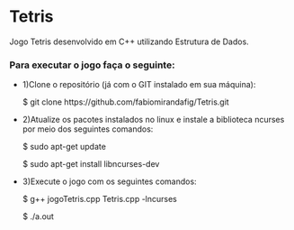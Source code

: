 # Tetris
 Jogo Tetris desenvolvido em C++ utilizando Estrutura de Dados.
 
### Para executar o jogo faça o seguinte:
<ul>
<li><p>1)Clone o repositório (já com o GIT instalado em sua máquina):<p> $ git clone https://github.com/fabiomirandafig/Tetris.git</p></p></li>

<li>2)Atualize os pacotes instalados no linux e instale a biblioteca ncurses por meio dos seguintes comandos: <p>$ sudo apt-get update</p>
<p>$ sudo apt-get install libncurses-dev</p></li>

<li><p>3)Execute o jogo com os seguintes comandos: </p><p> $ g++ jogoTetris.cpp Tetris.cpp -lncurses</p>

<p>$ ./a.out</p></li>
</ul>
